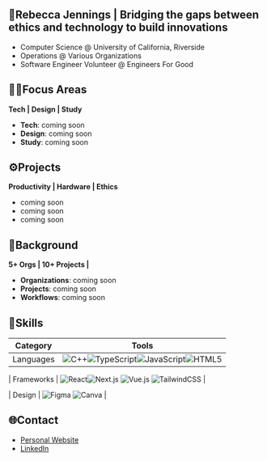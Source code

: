 ## 💜Rebecca Jennings | Bridging the gaps between ethics and technology to build innovations
- Computer Science @ University of California, Riverside
- Operations @ Various Organizations
- Software Engineer Volunteer @ Engineers For Good

## 👩‍💻Focus Areas
**Tech | Design | Study**
- **Tech**: coming soon
- **Design**: coming soon
- **Study**: coming soon

## ⚙️Projects
**Productivity | Hardware | Ethics**
- coming soon
- coming soon
- coming soon

## 📝Background
**5+ Orgs | 10+ Projects |**
- **Organizations**: coming soon
- **Projects**: coming soon
- **Workflows**: coming soon

## 🌟Skills
| Category | Tools |
| --- | --- |
| Languages  | ![C++](https://img.shields.io/badge/C%2B%2B-00599C?style=for-the-badge&logo=c%2B%2B&logoColor=white)![TypeScript](https://img.shields.io/badge/typescript-%23407ACC.svg?style=for-the-badge&logo=typescript&logoColor=white)![JavaScript](https://img.shields.io/badge/javascript-%23323330.svg?style=for-the-badge&logo=javascript&logoColor=%23F7DF1E)![HTML5](https://img.shields.io/badge/html5-%23E34F26.svg?style=for-the-badge&logo=html5&logoColor=white) |

| Frameworks  | ![React](https://img.shields.io/badge/react-%2320232a.svg?style=for-the-badge&logo=react&logoColor=%2361DAFB)![Next.js](https://img.shields.io/badge/next.js-000000?style=for-the-badge&logo=nextdotjs&logoColor=white) ![Vue.js](https://img.shields.io/badge/vuejs-35495E?style=for-the-badge&logo=vuedotjs&logoColor=4FC08D) ![TailwindCSS](https://img.shields.io/badge/tailwindcss-%2338B2AC.svg?style=for-the-badge&logo=tailwind-css&logoColor=white) |

| Design  | ![Figma](https://img.shields.io/badge/figma-%23F24E1E.svg?style=for-the-badge&logo=figma&logoColor=white) ![Canva](https://img.shields.io/badge/Canva-%2300C4CC.svg?style=for-the-badge&logo=Canva&logoColor=white) |

## 🌐Contact
- [Personal Website](https://rebecca-j7.github.io/Rebecca-Portfolio/)
- [LinkedIn](https://www.linkedin.com/in/rebecca-jennings-246a652a1/)

<!---
Rebecca-J7/Rebecca-J7 is a ✨ special ✨ repository because its `README.md` (this file) appears on your GitHub profile.
You can click the Preview link to take a look at your changes.
--->
